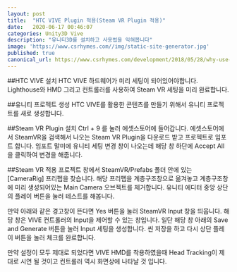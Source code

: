 ```yaml
---
layout: post
title:  "HTC VIVE Plugin 적용(Steam VR Plugin 적용)"
date:   2020-06-17 00:46:07
categories: Unity3D Vive
description: "유니티3D를 설치하고 사용법을 익혀봅니다"
image: 'https://www.csrhymes.com//img/static-site-generator.jpg'
published: true
canonical_url: https://www.csrhymes.com/development/2018/05/28/why-use-a-static-site-generator.html
---
```


##HTC VIVE 설치
HTC VIVE 하드웨어가 미리 세팅이 되어있어야합니다. Lighthouse와  HMD 그리고 컨트롤러를 사용하여 Steam VR 세팅을 미리 완료합니다.

##유니티 프로젝트 생성
HTC VIVE를 활용한 콘텐츠를 만들기 위해서 유니티 프로젝트를 새로 생성합니다. 

##Steam VR Plugin 설치
Ctrl + 9 를 눌러 에셋스토어에 들어갑니다. 
에셋스토어에서 SteamVR을 검색해서 나오는 Steam VR Plugin을 다운로드 받고 프로젝트로 임포트 합니다. 임포트 말미에 유니티 세팅 변경 창이 나오는데 해당 창 하단에 Accept All을 클릭하여 변경을 해줍니다. 

##Steam VR 적용
프로젝트 창에서 SteamVR/Prefabs 폴더 안에 있는 [CameraRig] 프리펩을 찾습니다. 해당 프리펩을 계층구조창으로 옮겨놓고 계층구조창에 미리 생성되어있는 Main Camera 오브젝트를 제거합니다. 유니티 에디터 중앙 상단의 플레이 버튼을 눌러 테스트를 해봅니다. 

만약 아래와 같은 경고창이 뜬다면 Yes 버튼을 눌러 SteamVR Input 창을 띄웁니다. 해당 창은 VIVE 컨트롤러의 Input을 제어할 수 있는 창입니다. 일단 해당 창 아래의 Save and Generate 버튼을 눌러 Input 세팅을 생성합니다. 씬 저장을 하고 다시 상단 플레이 버튼을 눌러 체크를 완료합니다. 

만약 설정이 모두 제대로 되었다면 VIVE HMD를 착용하였을때 Head Tracking이 제대로 시연 될 것이고 컨트롤러 역시 화면상에 나타날 것 입니다.

